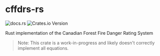 # cffdrs-rs

![docs.rs](https://img.shields.io/docsrs/cffdrs)
![Crates.io Version](https://img.shields.io/crates/v/cffdrs)

Rust implementation of the Canadian Forest Fire Danger Rating System

> Note: This crate is a work-in-progress and likely doesn't correctly implement all equations.
